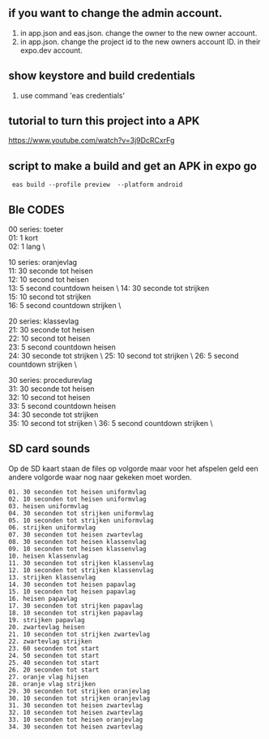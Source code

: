 
## if you want to change the admin account.
1. in app.json and eas.json. change the owner to the new owner account.
2. in app.json. change the project id to the new owners account ID. in their expo.dev account.



## show keystore and build credentials
1.   use command 'eas credentials'


## tutorial to turn this project into a APK
https://www.youtube.com/watch?v=3j9DcRCxrFg


## script to make a build and get an APK in expo go
```
 eas build --profile preview  --platform android
```

## Ble CODES

00 series: toeter \
    01:  1 kort \
    02:  1 lang \
    
10 series: oranjevlag \
    11:    30 seconde tot heisen \
    12:    10 second tot heisen \
    13:    5 second countdown heisen \ 
    14:    30 seconde tot strijken \
    15:    10 second tot strijken \
    16:    5 second countdown strijken \

20 series: klassevlag \
    21:    30 seconde tot heisen \
    22:    10 second tot heisen \
    23:    5 second countdown heisen \
    24:    30 seconde tot strijken \ 
    25:    10 second tot strijken \ 
    26:    5 second countdown strijken \

30 series: procedurevlag \
    31:    30 seconde tot heisen \
    32:    10 second tot heisen \
    33:    5 second countdown heisen \
    34:    30 seconde tot strijken \
    35:    10 second tot strijken \ 
    36:    5 second countdown strijken \ 

## SD card sounds 

Op de SD kaart staan de files op volgorde maar voor het afspelen geld een andere volgorde waar nog naar gekeken moet worden.

    01. 30 seconden tot heisen uniformvlag
    02. 10 seconden tot heisen uniformvlag
    03. heisen uniformvlag
    04. 30 seconden tot strijken uniformvlag
    05. 10 seconden tot strijken uniformvlag
    06. strijken uniformvlag
    07. 30 seconden tot heisen zwartevlag
    08. 30 seconden tot heisen klassenvlag
    09. 10 seconden tot heisen klassenvlag
    10. heisen klassenvlag
    11. 30 seconden tot strijken klassenvlag
    12. 10 seconden tot strijken klassenvlag
    13. strijken klassenvlag
    14. 30 seconden tot heisen papavlag
    15. 10 seconden tot heisen papavlag
    16. heisen papavlag
    17. 30 seconden tot strijken papavlag
    18. 10 seconden tot strijken papavlag
    19. strijken papavlag
    20. zwartevlag heisen
    21. 10 seconden tot strijken zwartevlag
    22. zwartevlag strijken
    23. 60 seconden tot start
    24. 50 seconden tot start
    25. 40 seconden tot start
    26. 20 seconden tot start
    27. oranje vlag hijsen
    28. oranje vlag strijken
    29. 30 seconden tot strijken oranjevlag
    30. 10 seconden tot strijken oranjevlag
    31. 30 seconden tot heisen zwartevlag
    32. 10 seconden tot heisen zwartevlag
    33. 10 seconden tot heisen oranjevlag
    34. 30 seconden tot heisen zwartevlag

